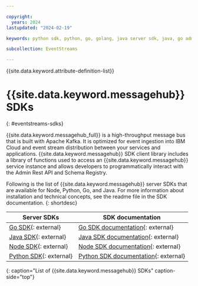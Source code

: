 ```yaml
---

copyright:
  years: 2024
lastupdated: "2024-02-19"

keywords: python sdk, python, go, golang, java server sdk, java, go admin sdk, npm, node sdk, integrate sdk, sdk, 

subcollection: EventStreams

---
```


{{site.data.keyword.attribute-definition-list}}

# {{site.data.keyword.messagehub}} SDKs
{: #eventstreams-sdks}

{{site.data.keyword.messagehub_full}} is a high-throughput message bus that is built with Apache Kafka. It is optimized for event ingestion into IBM Cloud and event stream distribution between your services and applications. 
{{site.data.keyword.messagehub}} SDK client library includes a library of functions used to access an {{site.data.keyword.messagehub}} service instance and allows developers to programmatically interact with the Admin Rest API and Schema Registry.

Following is the list of {{site.data.keyword.messagehub}} server SDKs that are available for Node, Python, Go, and Java. For more information about installation 
and technical concepts, see the readme file in the SDK documentation.
{: shortdesc}

|Server SDKs | SDK documentation |
|------- |   -------- |
|[Go SDK](https://github.com/IBM/eventstreams-go-sdk){: external} | [Go SDK documentation](https://github.com/IBM/eventstreams-go-sdk/blob/main/README.md){: external} |
|[Java SDK](https://github.com/IBM/eventstreams-java-sdk){: external} | [Java SDK documentation](https://github.com/IBM/eventstreams-java-sdk/blob/main/README.md){: external} |
|[Node SDK](https://github.com/IBM/eventstreams-node-sdk){: external} |[Node SDK documentation](https://github.com/IBM/eventstreams-node-sdk/blob/main/README.md){: external} |
|[Python SDK](https://github.com/IBM/eventstreams-python-sdk){: external} | [Python SDK documentation](https://github.com/IBM/eventstreams-python-sdk/blob/main/README.md){: external} |
{: caption="List of {{site.data.keyword.messagehub}} SDKs" caption-side="top"}
